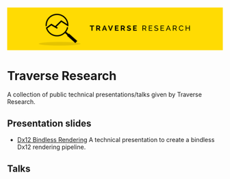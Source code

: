 [![Banner](banner.png)](https://traverseresearch.nl)

# Traverse Research
A collection of public technical presentations/talks given by Traverse Research.

## Presentation slides
- [Dx12 Bindless Rendering](https://github.com/Traverse-Research/tech-talks/blob/main/Presentations/Dx12Bindless/Bindless%20rendering%20Traverse%20Research.pptx.pdf) A technical presentation to create a bindless Dx12 rendering pipeline. 

## Talks

